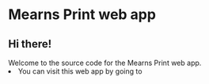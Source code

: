 # Mearns Print web app

<h2>Hi there!</h2>
Welcome to the source code for the Mearns Print web app.
<li>You can visit this web app by going to <a href="https://mearnsprint.github.io>this link</a></li>
<h4>Take a look above at the code above</h4>
